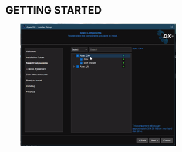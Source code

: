 # GETTING STARTED



<figure><img src="../.gitbook/assets/installer.png" alt=""><figcaption></figcaption></figure>
